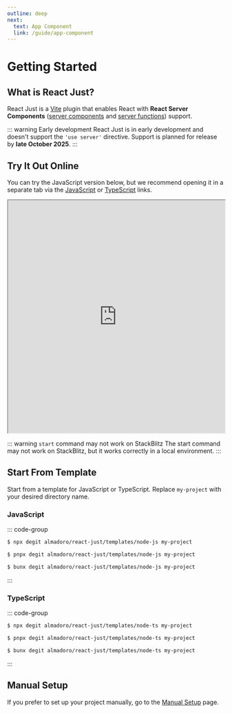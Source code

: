 ```yaml
---
outline: deep
next:
  text: App Component
  link: /guide/app-component
---
```


# Getting Started

## What is React Just?

React Just is a [Vite](https://vite.dev/) plugin that enables React with **React Server Components** ([server components](https://react.dev/reference/rsc/server-components) and [server functions](https://react.dev/reference/rsc/server-functions)) support.

::: warning Early development
React Just is in early development and doesn't support the `'use server'` directive. Support is planned for release by **late October 2025**.
:::

## Try It Out Online

You can try the JavaScript version below, but we recommend opening it in a separate tab via the [JavaScript](https://stackblitz.com/github/almadoro/react-just/tree/main/templates/node-js?file=src%2Findex.jsx&startScript=dev) or [TypeScript](https://stackblitz.com/github/almadoro/react-just/tree/main/templates/node-ts?file=src%2Findex.jsx&startScript=dev) links.

<iframe src="https://stackblitz.com/github/almadoro/react-just/tree/main/templates/node-js?ctl=1&embed=1&file=src%2Findex.jsx&startScript=dev&terminalHeight=18" width="100%" height="540px"></iframe>

::: warning `start` command may not work on StackBlitz
The start command may not work on StackBlitz, but it works correctly in a local environment.
:::

## Start From Template

Start from a template for JavaScript or TypeScript. Replace `my-project` with your desired directory name.

### JavaScript

::: code-group

```bash [npm]
$ npx degit almadoro/react-just/templates/node-js my-project
```

```bash [pnpm]
$ pnpx degit almadoro/react-just/templates/node-js my-project
```

```bash [bun]
$ bunx degit almadoro/react-just/templates/node-js my-project
```

:::

### TypeScript

::: code-group

```bash [npm]
$ npx degit almadoro/react-just/templates/node-ts my-project
```

```bash [pnpm]
$ pnpx degit almadoro/react-just/templates/node-ts my-project
```

```bash [bun]
$ bunx degit almadoro/react-just/templates/node-ts my-project
```

:::

## Manual Setup

If you prefer to set up your project manually, go to the [Manual Setup](/guide/manual-setup) page.
